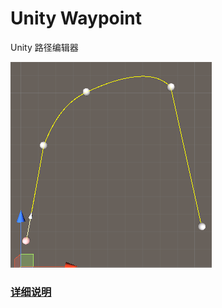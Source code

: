 # Unity Waypoint

Unity 路径编辑器

![](Doc/preview.PNG)

### [详细说明](Assets/Plugins/Unity.Waypoint/README.md)

